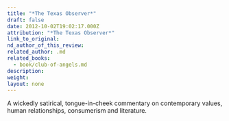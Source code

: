 ```yaml
---
title: "*The Texas Observer*"
draft: false
date: 2012-10-02T19:02:17.000Z
attribution: "*The Texas Observer*"
link_to_original:
nd_author_of_this_review:
related_author: .md
related_books:
  - book/club-of-angels.md
description:
weight:
layout: none
---
```

A wickedly satirical, tongue-in-cheek commentary on contemporary values, human relationships, consumerism and literature.

